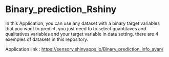 # Binary_prediction_Rshiny

In this Application, you can use any dataset with a binary target variables that you want to predict, you just need to to select quantitaves and qualitatives variables and your target variable in data setting. there are 4 exemples of datasets in this repository.

Application link : https://sensory.shinyapps.io/Binary_prediction_info_avan/
